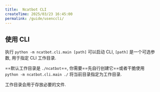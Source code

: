 ```yaml
---
title:  Ncatbot CLI
createTime: 2025/03/23 16:45:00
permalink: /guide/usenccli/
---
```


## 使用 CLI

执行 `python -m ncatbot.cli.main [path]` 可以启动 CLI, `[path]` 是一个可选参数, 用于指定 CLI 工作目录.

==默认工作目录是 `./ncatbot`==, 你需要==先自行创建它==或者干脆使用 `python -m ncatbot.cli.main ./` 将当前目录指定为工作目录.

工作目录会用于存放必要的文件.

